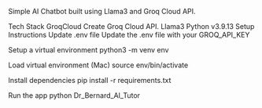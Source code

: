 Simple AI Chatbot built using Llama3 and Groq Cloud API.

Tech Stack
GroqCloud Create Groq Cloud API.
Llama3
Python v3.9.13
Setup Instructions
Update .env file
Update the .env file with your GROQ_API_KEY

Setup a virtual environment
python3 -m venv env

Load virtual environment (Mac)
source env/bin/activate

Install dependencies
pip install -r requirements.txt

Run the app
python Dr_Bernard_AI_Tutor